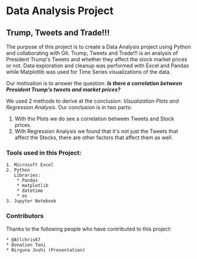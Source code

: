 # Data Analysis Project

## Trump, Tweets and Trade!!!

The purpose of this project is to create a Data Analysis project using Python and collaborating with Git. Trump, Tweets and Trade!!! is an analysis of President Trump's Tweets and whether they affect the stock market prices or not. Data exploration and cleanup was performed with Excel and Pandas while Matplotlib was used for Time Series visualizations of the data. 

Our motivation is to answer the question: ***Is there a correlation between President Trump's tweets and market prices?***
  
We used 2 methods to derive at the conclusion: *Visualization Plots and Regression Analysis*. 
Our conclusion is in two parts: 
  1. With the Plots we do see a correlation between Tweets and Stock prices.
  2. With Regression Analysis we found that it's not just the Tweets that affect the Stocks, there are other factors that affect them as well.

### Tools used in this Project:
    1. Microsoft Excel
    2. Python
       Libraries:
        * Pandas 
        * matplotlib
        * datetime
        * os
    3. Jupyter Notebook
      
### Contributors

Thanks to the following people who have contributed to this project:
    
    * @Atlchris67
    * Donatien Toni
    * Nirguna Joshi (Presentation)
